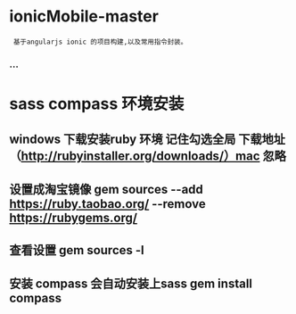 # ionicMobile-master
     基于angularjs ionic 的项目构建,以及常用指令封装。
     
### ...     
     
# sass compass 环境安装 
## windows 下载安装ruby  环境 记住勾选全局 下载地址 （http://rubyinstaller.org/downloads/）mac 忽略
## 设置成淘宝镜像  gem sources --add https://ruby.taobao.org/ --remove https://rubygems.org/
## 查看设置 gem sources -l
## 安装 compass 会自动安装上sass   gem install compass

     
